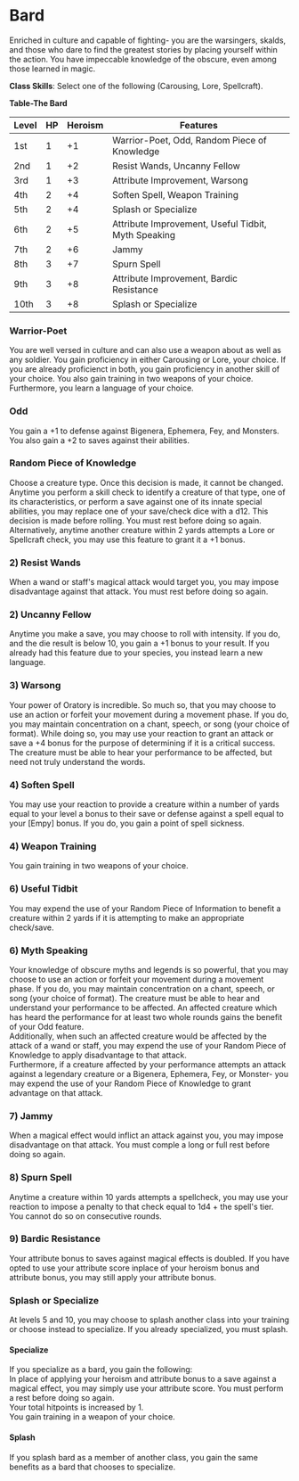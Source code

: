 # Bard
Enriched in culture and capable of fighting- you are the warsingers, skalds, and those who dare to find the greatest stories by placing yourself within the action. You have impeccable knowledge of the obscure, even among those learned in magic.

**Class Skills**: Select one of the following (Carousing, Lore, Spellcraft).

**Table-The Bard**

| Level | HP | Heroism  | Features                                          |
|-------|----|----------|---------------------------------------------------|
| 1st   | 1  |    +1    | Warrior-Poet, Odd, Random Piece of Knowledge      |
| 2nd   | 1  |    +2    | Resist Wands, Uncanny Fellow                      |
| 3rd   | 1  |    +3    | Attribute Improvement, Warsong                    |
| 4th   | 2  |    +4    | Soften Spell, Weapon Training                     |
| 5th   | 2  |    +4    | Splash or Specialize                              |
| 6th   | 2  |    +5    | Attribute Improvement, Useful Tidbit, Myth Speaking|
| 7th   | 2  |    +6    | Jammy                                             |
| 8th   | 3  |    +7    | Spurn Spell                                       |
| 9th   | 3  |    +8    | Attribute Improvement, Bardic Resistance          |
| 10th  | 3  |    +8    | Splash or Specialize                              |


### Warrior-Poet
You are well versed in culture and can also use a weapon about as well as any soldier. You gain proficiency in either Carousing or Lore, your choice. If you are already proficienct in both, you gain proficiency in another skill of your choice. You also gain training in two weapons of your choice. Furthermore, you learn a language of your choice.

### Odd
You gain a +1 to defense against Bigenera, Ephemera, Fey, and Monsters. You also gain a +2 to saves against their abilities.

### Random Piece of Knowledge
Choose a creature type. Once this decision is made, it cannot be changed.  
Anytime you perform a skill check to identify a creature of that type, one of its characteristics, or perform a save against one of its innate special abilities, you may replace one of your save/check dice with a d12. This decision is made before rolling. You must rest before doing so again.  
Alternatively, anytime another creature within 2 yards attempts a Lore or Spellcraft check, you may use this feature to grant it a +1 bonus.

### 2) Resist Wands
When a wand or staff's magical attack would target you, you may impose disadvantage against that attack. You must rest before doing so again.

### 2) Uncanny Fellow
Anytime you make a save, you may choose to roll with intensity. If you do, and the die result is below 10, you gain a +1 bonus to your result. If you already had this feature due to your species, you instead learn a new language.

### 3) Warsong
Your power of Oratory is incredible. So much so, that you may choose to use an action or forfeit your movement during a movement phase. If you do, you may maintain concentration on a chant, speech, or song (your choice of format). While doing so, you may use your reaction to grant an attack or save a +4 bonus for the purpose of determining if it is a critical success. The creature must be able to hear your performance to be affected, but need not truly understand the words.

### 4) Soften Spell
You may use your reaction to provide a creature within a number of yards equal to your level a bonus to their save or defense against a spell equal to your [Empy] bonus. If you do, you gain a point of spell sickness.

### 4) Weapon Training
You gain training in two weapons of your choice.

### 6) Useful Tidbit
You may expend the use of your Random Piece of Information to benefit a creature within 2 yards if it is attempting to make an appropriate check/save.

### 6) Myth Speaking
Your knowledge of obscure myths and legends is so powerful, that you may choose to use an action or forfeit your movement during a movement phase. If you do, you may maintain concentration on a chant, speech, or song (your choice of format). The creature must be able to hear and understand your performance to be affected. An affected creature which has heard the performance for at least two whole rounds gains the benefit of your Odd feature.  
Additionally, when such an affected creature would be affected by the attack of a wand or staff, you may expend the use of your Random Piece of Knowledge to apply disadvantage to that attack.  
Furthermore, if a creature affected by your performance attempts an attack against a legendary creature or a Bigenera, Ephemera, Fey, or Monster- you may expend the use of your Random Piece of Knowledge to grant advantage on that attack.

### 7) Jammy
When a magical effect would inflict an attack against you, you may impose disadvantage on that attack. You must comple a long or full rest before doing so again.

### 8) Spurn Spell
Anytime a creature within 10 yards attempts a spellcheck, you may use your reaction to impose a penalty to that check equal to 1d4 + the spell's tier. You cannot do so on consecutive rounds.

### 9) Bardic Resistance
Your attribute bonus to saves against magical effects is doubled. If you have opted to use your attribute score inplace of your heroism bonus and attribute bonus, you may still apply your attribute bonus.

### Splash or Specialize
At levels 5 and 10, you may choose to splash another class into your training or choose instead to specialize. If you already specialized, you must splash.

#### Specialize
If you specialize as a bard, you gain the following:  
In place of applying your heroism and attribute bonus to a save against a magical effect, you may simply use your attribute score. You must perform a rest before doing so again.  
Your total hitpoints is increased by 1.  
You gain training in a weapon of your choice.

#### Splash
If you splash bard as a member of another class, you gain the same benefits as a bard that chooses to specialize.

